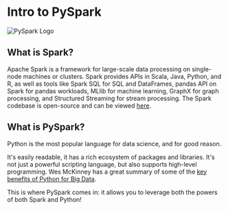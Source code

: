 # Intro to PySpark

![PySpark Logo](./pysparklogo.png)

## What is Spark?

Apache Spark is a framework for large-scale data processing on 
single-node machines or clusters. Spark provides APIs in Scala, Java, Python, and R, as well as
tools like Spark SQL for SQL and DataFrames, pandas API on Spark for pandas workloads, MLlib for machine learning, 
GraphX for graph processing, and Structured Streaming for stream processing.
The Spark codebase is open-source and can be viewed [here](https://github.com/apache/spark).

## What is PySpark?

Python is the most popular language for data science, and for good reason.

It's easily readable, it has a rich ecosystem of packages and libraries. It's not just a powerful scripting language, 
but also supports high-level programming. Wes McKinney has a great summary of 
some of the [key benefits of Python for Big Data](https://wesmckinney.com/book/preliminaries#why_python).

This is where PySpark comes in: it allows you to leverage both the powers of both
Spark and Python!



